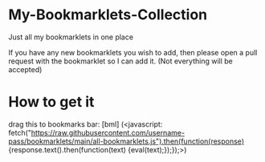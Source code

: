 # My-Bookmarklets-Collection
Just all my bookmarklets in one place

If you have any new bookmarklets you wish to add, then please open a pull request with the bookmarklet so I can add it. (Not everything will be accepted)

# How to get it
drag this to bookmarks bar: [bml] (<javascript: fetch("https://raw.githubusercontent.com/username-pass/bookmarklets/main/all-bookmarklets.js").then(function(response) {response.text().then(function(text) {eval(text);});});>)
